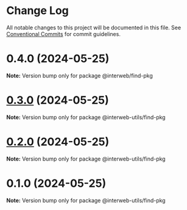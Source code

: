 # Change Log

All notable changes to this project will be documented in this file.
See [Conventional Commits](https://conventionalcommits.org) for commit guidelines.

# 0.4.0 (2024-05-25)

**Note:** Version bump only for package @interweb/find-pkg





# [0.3.0](https://github.com/cosmology-tech/interweb-utils/compare/@interweb-utils/find-pkg@0.2.0...@interweb-utils/find-pkg@0.3.0) (2024-05-25)

**Note:** Version bump only for package @interweb-utils/find-pkg





# [0.2.0](https://github.com/cosmology-tech/interweb-utils/compare/@interweb-utils/find-pkg@0.1.0...@interweb-utils/find-pkg@0.2.0) (2024-05-25)

**Note:** Version bump only for package @interweb-utils/find-pkg





# 0.1.0 (2024-05-25)

**Note:** Version bump only for package @interweb-utils/find-pkg

